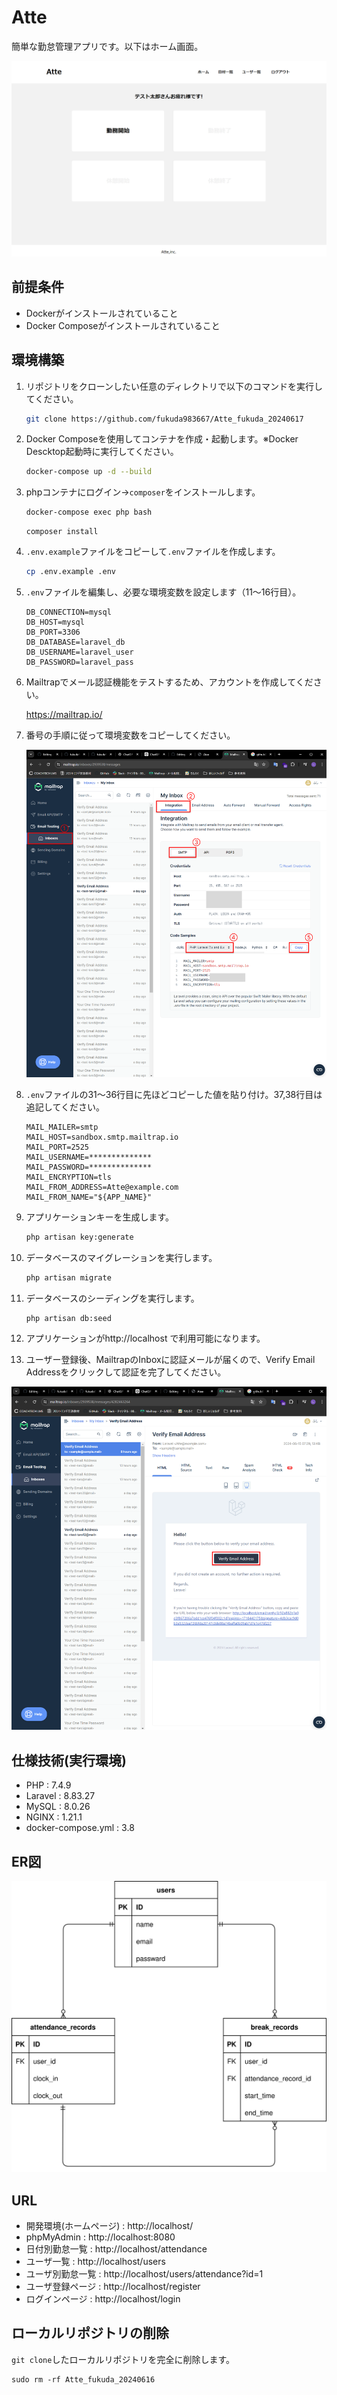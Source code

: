 # Atte

簡単な勤怠管理アプリです。以下はホーム画面。

![サンプル画像](/img/sample_img.png)

## 前提条件

- Dockerがインストールされていること
- Docker Composeがインストールされていること

## 環境構築

1. リポジトリをクローンしたい任意のディレクトリで以下のコマンドを実行してください。

    ```bash
    git clone https://github.com/fukuda983667/Atte_fukuda_20240617
    ```

2. Docker Composeを使用してコンテナを作成・起動します。※Docker Descktop起動時に実行してください。

    ```bash
    docker-compose up -d --build
    ```

3. phpコンテナにログイン→`composer`をインストールします。

    ```bash
    docker-compose exec php bash
    ```
    ```
    composer install
    ```

2. `.env.example`ファイルをコピーして`.env`ファイルを作成します。

    ```bash
    cp .env.example .env
    ```

3. `.env`ファイルを編集し、必要な環境変数を設定します（11～16行目）。

   ```
   DB_CONNECTION=mysql
   DB_HOST=mysql
   DB_PORT=3306
   DB_DATABASE=laravel_db
   DB_USERNAME=laravel_user
   DB_PASSWORD=laravel_pass
   ```

3. Mailtrapでメール認証機能をテストするため、アカウントを作成してください。

    https://mailtrap.io/

3. 番号の手順に従って環境変数をコピーしてください。

    ![env](/img/Mailtrap_env.png)

3. `.env`ファイルの31～36行目に先ほどコピーした値を貼り付け。37,38行目は追記してください。

   ```
   MAIL_MAILER=smtp
   MAIL_HOST=sandbox.smtp.mailtrap.io
   MAIL_PORT=2525
   MAIL_USERNAME=**************
   MAIL_PASSWORD=**************
   MAIL_ENCRYPTION=tls
   MAIL_FROM_ADDRESS=Atte@example.com
   MAIL_FROM_NAME="${APP_NAME}"
   ```

7. アプリケーションキーを生成します。

    ```bash
    php artisan key:generate
    ```

8. データベースのマイグレーションを実行します。

    ```bash
    php artisan migrate
    ```

8. データベースのシーディングを実行します。

    ```bash
    php artisan db:seed
    ```

9. アプリケーションがhttp://localhost で利用可能になります。

9. ユーザー登録後、MailtrapのInboxに認証メールが届くので、Verify Email Addressをクリックして認証を完了してください。

![認証メール](/img/認証メール.png)

## 仕様技術(実行環境)

- PHP : 7.4.9
- Laravel : 8.83.27
- MySQL : 8.0.26
- NGINX : 1.21.1
- docker-compose.yml : 3.8

## ER図

![ER図](/img/ER.svg)

## URL

- 開発環境(ホームページ) : http://localhost/
- phpMyAdmin : http://localhost:8080
- 日付別勤怠一覧 : http://localhost/attendance
- ユーザ一覧 : http://localhost/users
- ユーザ別勤怠一覧 : http://localhost/users/attendance?id=1
- ユーザ登録ページ : http://localhost/register
- ログインページ : http://localhost/login

## ローカルリポジトリの削除  
`git clone`したローカルリポジトリを完全に削除します。  
```
sudo rm -rf Atte_fukuda_20240616
```

